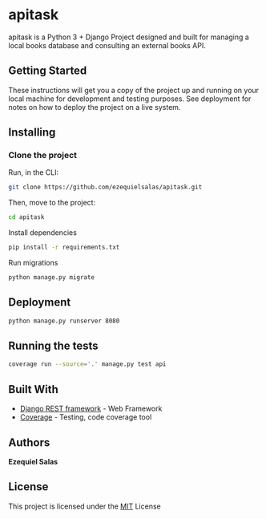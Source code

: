# apitask

apitask is a Python 3 + Django Project designed and built for managing a local books database and consulting an external books API.

## Getting Started

These instructions will get you a copy of the project up and running on your local machine for development and testing purposes. See deployment for notes on how to deploy the project on a live system.


## Installing

### Clone the project

Run, in the CLI:
```bash
git clone https://github.com/ezequielsalas/apitask.git
```

Then, move to the project:
```bash
cd apitask
```

Install dependencies
```bash
pip install -r requirements.txt
```

Run migrations
```bash
python manage.py migrate
```

## Deployment

```bash
python manage.py runserver 8080
```

## Running the tests

```bash
coverage run --source='.' manage.py test api
```

## Built With

* [Django REST framework](https://github.com/encode/django-rest-framework) - Web Framework
* [Coverage](https://github.com/nedbat/coveragepy) - Testing, code coverage tool

## Authors

**Ezequiel Salas**

## License

This project is licensed under the [MIT](https://choosealicense.com/licenses/mit/) License

